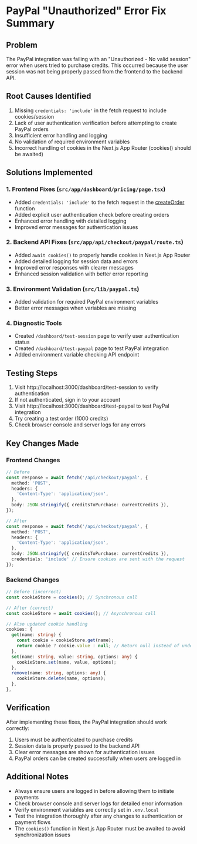 # PayPal "Unauthorized" Error Fix Summary

## Problem
The PayPal integration was failing with an "Unauthorized - No valid session" error when users tried to purchase credits. This occurred because the user session was not being properly passed from the frontend to the backend API.

## Root Causes Identified
1. Missing `credentials: 'include'` in the fetch request to include cookies/session
2. Lack of user authentication verification before attempting to create PayPal orders
3. Insufficient error handling and logging
4. No validation of required environment variables
5. Incorrect handling of cookies in the Next.js App Router (cookies() should be awaited)

## Solutions Implemented

### 1. Frontend Fixes (`src/app/dashboard/pricing/page.tsx`)
- Added `credentials: 'include'` to the fetch request in the [createOrder](file:///D:/DRM%20-%20LIFE/Bin%20Store/Backup%20-%202%20-%20with%20major%20update/Backup%20Scraping/Frontend/mapolio-frontend/src/app/dashboard/pricing/page.tsx#L115-L134) function
- Added explicit user authentication check before creating orders
- Enhanced error handling with detailed logging
- Improved error messages for authentication issues

### 2. Backend API Fixes (`src/app/api/checkout/paypal/route.ts`)
- Added `await cookies()` to properly handle cookies in Next.js App Router
- Added detailed logging for session data and errors
- Improved error responses with clearer messages
- Enhanced session validation with better error reporting

### 3. Environment Validation (`src/lib/paypal.ts`)
- Added validation for required PayPal environment variables
- Better error messages when variables are missing

### 4. Diagnostic Tools
- Created `/dashboard/test-session` page to verify user authentication status
- Created `/dashboard/test-paypal` page to test PayPal integration
- Added environment variable checking API endpoint

## Testing Steps
1. Visit http://localhost:3000/dashboard/test-session to verify authentication
2. If not authenticated, sign in to your account
3. Visit http://localhost:3000/dashboard/test-paypal to test PayPal integration
4. Try creating a test order (1000 credits)
5. Check browser console and server logs for any errors

## Key Changes Made

### Frontend Changes
```typescript
// Before
const response = await fetch('/api/checkout/paypal', {
  method: 'POST',
  headers: {
    'Content-Type': 'application/json',
  },
  body: JSON.stringify({ creditsToPurchase: currentCredits }),
});

// After
const response = await fetch('/api/checkout/paypal', {
  method: 'POST',
  headers: {
    'Content-Type': 'application/json',
  },
  body: JSON.stringify({ creditsToPurchase: currentCredits }),
  credentials: 'include' // Ensure cookies are sent with the request
});
```

### Backend Changes
```typescript
// Before (incorrect)
const cookieStore = cookies(); // Synchronous call

// After (correct)
const cookieStore = await cookies(); // Asynchronous call

// Also updated cookie handling
cookies: {
  get(name: string) {
    const cookie = cookieStore.get(name);
    return cookie ? cookie.value : null; // Return null instead of undefined
  },
  set(name: string, value: string, options: any) {
    cookieStore.set(name, value, options);
  },
  remove(name: string, options: any) {
    cookieStore.delete(name, options);
  },
},
```

## Verification
After implementing these fixes, the PayPal integration should work correctly:
1. Users must be authenticated to purchase credits
2. Session data is properly passed to the backend API
3. Clear error messages are shown for authentication issues
4. PayPal orders can be created successfully when users are logged in

## Additional Notes
- Always ensure users are logged in before allowing them to initiate payments
- Check browser console and server logs for detailed error information
- Verify environment variables are correctly set in `.env.local`
- Test the integration thoroughly after any changes to authentication or payment flows
- The `cookies()` function in Next.js App Router must be awaited to avoid synchronization issues